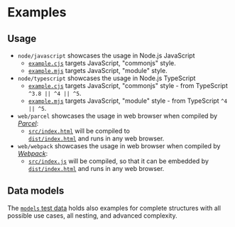 # Examples

## Usage

* `node/javascript` showcases the usage in Node.js JavaScript
  * [`example.cjs`](node/javascript/example.cjs) targets JavaScript, "commonjs" style.
  * [`example.mjs`](node/javascript/example.mjs) targets JavaScript, "module"   style.
* `node/typescript` showcases the usage in Node.js TypeScript
  * [`example.cjs`](node/typescript/example.cjs) targets JavaScript, "commonjs" style - from TypeScript `^3.8 || ^4 || ^5`.
  * [`example.mjs`](node/typescript/example.mjs) targets JavaScript, "module"   style - from TypeScript `^4 || ^5`.
* `web/parcel` showcases the usage in web browser when compiled by [_Parcel_](https://parceljs.org/):
  * [`src/index.html`](web/parcel/src/index.html) will be compiled to  
    [`dist/index.html`](web/parcel/dist/index.html) and runs in any web browser.
* `web/webpack` showcases the usage in web browser when compiled by [_Webpack_](https://webpack.js.org/):
  * [`src/index.js`](web/webpack/src/index.js) will be compiled, so that it can be embedded by  
    [`dist/index.html`](web/webpack/dist/index.html) and runs in any web browser.

## Data models

The [`models` test data](../tests/_data/models.js) holds also examples for complete structures
with all possible use cases, all nesting, and advanced complexity.
